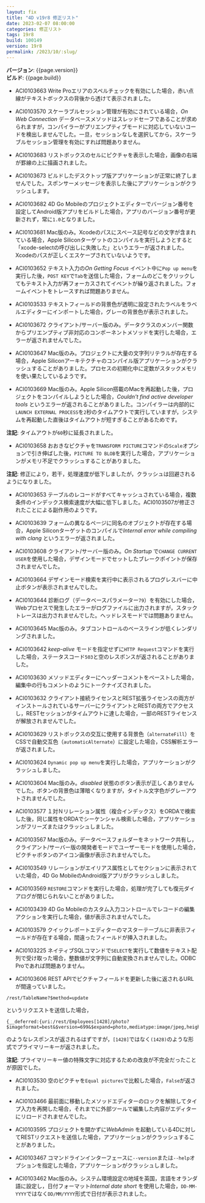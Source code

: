 ```yaml
---
layout: fix
title: "4D v19r8 修正リスト"
date: 2023-02-07 08:00:00
categories: 修正リスト
tags: 19r8
build: 100149
version: 19r8
permalink: /2023/10/:slug/
---
```


**バージョン**: {{page.version}}  
**ビルド**: {{page.build}} 

* ACI0103663 Write Proエリアのスペルチェックを有効にした場合，赤い点線がテキストボックスの背後から透けて表示されました。

* ACI0103570 スケーラブルセッション管理が有効にされている場合，*On Web Connection* データベースメソッドはスレッドセーフであることが求められますが，コンパイラーがプリエンプティブモードに対応していないコードを検出しませんでした。一旦，セッションなしを選択してから，スケーラブルセッション管理を有効にすれば問題ありません。

* ACI0103683 リストボックスのセルにピクチャを表示した場合，画像の右端が罫線の上に描画されました。

* ACI0103673 ビルドしたデスクトップ版アプリケーションが正常に終了しませんでした。スポンサーメッセージを表示した後にアプリケーションがクラッシュします。
 
* ACI0103682 4D Go Mobileのプロジェクトエディターでバージョン番号を設定してAndroid版アプリをビルドした場合，アプリのバージョン番号が更新されず，常に`1.0`となりました。

* ACI0103681 Mac版のみ。Xcodeのパスにスペース記号などの文字が含まれている場合，Apple Siliconターゲットのコンパイルを実行しようとすると「xcode-selectの呼び出しに失敗した」というエラーが返されました。Xcodeのパスが正しくエスケープされていないようです。

* ACI0103652 テキスト入力の*On Getting Focus* イベント中に`Pop up menu`を実行した後，`POST KEY`で`Tab`を送信した場合，フォームのどこをクリックしてもテキスト入力が再フォーカスされてイベントが繰り返されました。フォームイベントをトレースすれば問題ありません。

* ACI0103533 テキストフィールドの背景色が透明に設定されたラベルをラベルエディターにインポートした場合，グレーの背景色が表示されました。

* ACI0103672 クライアント/サーバー版のみ。データクラスのメンバー関数からプリエンプティブ非対応のコンポーネントメソッドを実行した場合，エラーが返されませんでした。

* ACI0103647 Mac版のみ。プロジェクトに大量の文字列リテラルが存在する場合，Apple Siliconアーキテクチャのコンパイル版アプリケーションがクラッシュすることがありました。プロセスの初期化中に定数がスタックメモリを使い果たしているようです。
 
* ACI0103669 Mac版のみ。Apple Silicon搭載のMacを再起動した後，プロジェクトをコンパイルしようとした場合，*Couldn't find active developer tools* というエラーが返されることがありました。コンパイラーは内部的に`LAUNCH EXTERNAL PROCESS`を`2`秒のタイムアウトで実行していますが，システムを再起動した直後はタイムアウトが短すぎることがあるためです。

**注記**: タイムアウトが`60`秒に延長されました。

* ACI0103658 おおきなピクチャを`TRANSFORM PICTURE`コマンドの`Scale`オプションで引き伸ばした後，`PICTURE TO BLOB`を実行した場合，アプリケーションがメモリ不足でクラッシュすることがありました。

**注記**: 修正により，若干，処理速度が低下しましたが，クラッシュは回避されるようになりました。

* ACI0103653 テーブルのレコードがすべてキャッシュされている場合，複数条件のインデックス検索速度が大幅に低下しました。ACI0103507が修正されたことによる副作用のようです。

* ACI0103639 フォームの異なるページに同名のオブジェクトが存在する場合，Apple Siliconターゲットのコンパイルで*Internal error while compiling with clang* というエラーが返されました。

* ACI0103608 クライアント/サーバー版のみ。*On Startup* で`CHANGE CURRENT USER`を使用した場合，デザインモードでセットしたブレークポイントが保存されませんでした。

* ACI0103664 デザインモード検索を実行中に表示されるプログレスバーに中止ボタンが表示されませんでした。

* ACI0103644 診断ログ（データベースパラメーター`79`）を有効にした場合，Webプロセスで発生したエラーがログファイルに出力されますが，スタックトレースは出力されませんでした。ヘッドレスモードでは問題ありません。

* ACI0103645 Mac版のみ。タブコントロールのベースラインが低くレンダリングされました。

* ACI0103642 *keep-alive* モードを指定せずに`HTTP Request`コマンドを実行した場合，ステータスコード`503`と空のレスポンスが返されることがありました。

* ACI0103630 メソッドエディターにヘッダーコメントをペーストした場合，編集中の行もコメントのようにトークナイズされました。
 
* ACI0103632 クライアント接続ライセンスとREST拡張ライセンスの両方がインストールされているサーバーにクライアントとRESTの両方でアクセスし，RESTセッションがタイムアウトに達した場合，一部のRESTライセンスが解放されませんでした。

* ACI0103629 リストボックスの交互に使用する背景色（`alternateFill`）をCSSで自動交互色（`automaticAlternate`）に設定した場合，CSS解析エラーが返されました。

* ACI0103624 `Dynamic pop up menu`を実行した場合，アプリケーションがクラッシュしました。

* ACI0103604 Mac版のみ。*disabled* 状態のボタン表示が正しくありませんでした。ボタンの背景色は薄暗くなりますが，タイトル文字色がグレーアウトされませんでした。

* ACI0103577 １対Ｎリレーション属性（複合インデックス）をORDAで検索した後，同じ属性をORDAでシーケンシャル検索した場合，アプリケーションがフリーズまたはクラッシュしました。
 
* ACI0103567 Mac版のみ。データベースフォルダーをネットワーク共有し，クライアント/サーバー版の開発者モードでユーザーモードを使用した場合，ピクチャボタンのアイコン画像が表示されませんでした。

* ACI0103549 リレーションがエイリアス属性としてセクションに表示されていた場合，4D Go MobileのAndroid版アプリがクラッシュしました。

* ACI0103569 `RESTORE`コマンドを実行した場合，処理が完了しても復元ダイアログが閉じられないことがありました。
 
* ACI0103439 4D Go Mobileのカスタム入力コントロールでレコードの編集アクションを実行した場合，値が表示されませんでした。

* ACI0103579 クイックレポートエディターのマスターテーブルに非表示フィールドが存在する場合，間違ったフィールドが挿入されました。
 
* ACI0103225 ネイティブSQLコマンドで`SELECT`を実行して数値をテキスト配列で受け取った場合，整数値が文字列に自動変換されませんでした。ODBC Proであれば問題ありません。

* ACI0103606 REST APIでピクチャフィールドを更新した後に返されるURLが間違っていました。

```
/rest/TableName?$method=update
```

というリクエストを送信した場合，

```
{__deferred:{uri:/rest/Employees[1428]/photo?$imageformat=best&$version=699&$expand=photo,mediatype:image/jpeg,height:197,width:256,image:true}}
```

のようなレスポンスが返されるはずですが，`[1428]`ではなく`(1428)`のような形式でプライマリーキーが返されました。

**注記**: プライマリーキー値の特殊文字に対応するための改良が不完全だったことが原因でした。

* ACI0103530 空のピクチャを`Equal pictures`で比較した場合，`False`が返されました。

* ACI0103466 最前面に移動したメソッドエディターのロックを解除してタイプ入力を再開した場合，それまでに外部ツールで編集した内容がエディターにリロードされませんでした。

* ACI0103595 プロジェクトを開かずに*WebAdmin* を起動している4Dに対してRESTリクエストを送信した場合，アプリケーションがクラッシュすることがありました。

* ACI0103467 コマンドラインインターフェースに`--version`または`--help`オプションを指定した場合，アプリケーションがクラッシュしました。

* ACI0103462 Mac版のみ。システム環境設定の地域を英国，言語をオランダ語に設定し，日付フォーマット*Internal date short* を使用した場合，`DD-MM-YYYY`ではなく`DD/MM/YYYY`形式で日付が表示されました。
